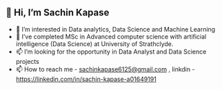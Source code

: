 ## 👋 Hi, I’m Sachin Kapase
* 👀 I’m interested in Data analytics, Data Science and Machine Learning
* 🌱 I’ve completed MSc in Advanced computer science with artificial intelligence (Data Science) at University of Strathclyde. 
* 📫 I’m looking for the opportunity in Data Analyst and Data Science projects
* 📫 How to reach me - sachinkapase6125@gmail.com , linkdin - https://linkedin.com/in/sachin-kapase-a01649191
